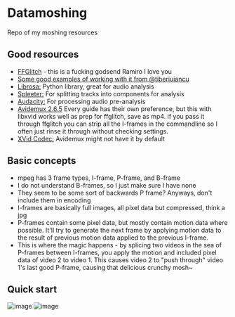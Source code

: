 # Datamoshing
Repo of my moshing resources

## Good resources
- [FFGlitch](https://ffglitch.org/) - this is a fucking godsend Ramiro I love you
- [Some good examples of working with it from @tiberiuiancu](https://github.com/tiberiuiancu/datamoshing)
- [Librosa:](https://librosa.org/) Python library, great for audio analysis
- [Spleeter:](https://github.com/deezer/spleeter) For splitting tracks into components for analysis
- [Audacity:](https://www.audacityteam.org/) For processing audio pre-analysis
- [Avidemux 2.6.5](https://sourceforge.net/projects/avidemux/files/avidemux/2.6.5/) Every guide has their own preference, but this with libxvid works well as prep for ffglitch, save as mp4. if you pass it through ffglitch you can strip all the I-frames in the commandline  so I often just rinse it through without checking settings.
- [XVid Codec:](https://www.xvid.com/) Avidemux might not have it by default

## Basic concepts
- mpeg has 3 frame types, I-frame, P-frame, and B-frame
- I do not understand B-frames, so I just make sure I have none
- They seem to be some sort of backwards P frame? Anyways, don't include them in encoding
- I-frames are basically full images, all pixel data but compressed, think a jpg
- P-frames contain some pixel data, but mostly contain motion data where possible. It'll try to generate the next frame by applying motion data to the result of previous motion data applied to the previous I-frame. 
- This is where the magic happens - by splicing two videos in the sea of P-frames between I-frames, you apply the motion and included pixel data of video 2 to video 1. This causes video 2 to "push through" video 1's last good P-frame, causing that delicious crunchy mosh~

## Quick start

![image](https://user-images.githubusercontent.com/33932119/222918543-1e606a32-364c-4468-be50-c7340b016291.png)
![image](https://user-images.githubusercontent.com/33932119/222918548-e66c5b4a-d505-4ff8-a15d-a90600747edb.png)

